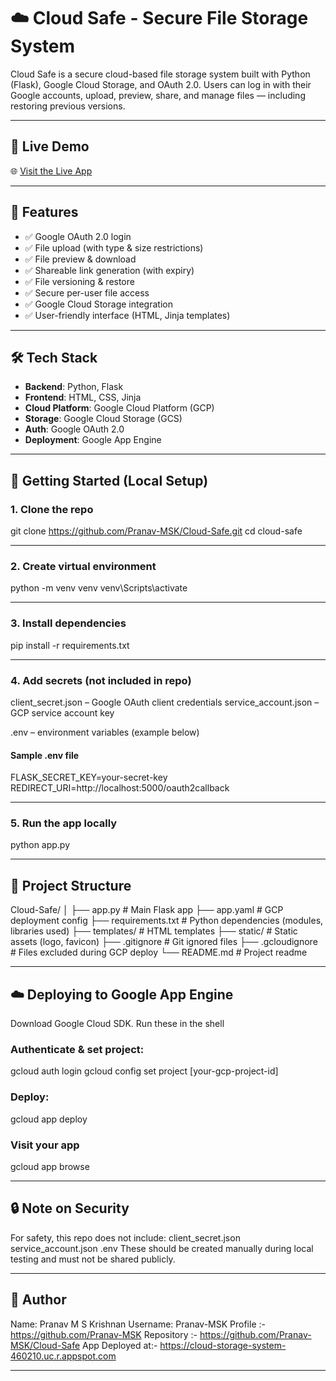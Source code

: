 # ☁️ Cloud Safe - Secure File Storage System

Cloud Safe is a secure cloud-based file storage system built with Python (Flask), Google Cloud Storage, and OAuth 2.0. Users can log in with their Google accounts, upload, preview, share, and manage files — including restoring previous versions.

---

## 🔗 Live Demo

🌐 [Visit the Live App](https://cloud-storage-system-460210.uc.r.appspot.com)

---

## 📸 Features

- ✅ Google OAuth 2.0 login
- ✅ File upload (with type & size restrictions)
- ✅ File preview & download
- ✅ Shareable link generation (with expiry)
- ✅ File versioning & restore
- ✅ Secure per-user file access
- ✅ Google Cloud Storage integration
- ✅ User-friendly interface (HTML, Jinja templates)

---

## 🛠 Tech Stack

- **Backend**: Python, Flask
- **Frontend**: HTML, CSS, Jinja
- **Cloud Platform**: Google Cloud Platform (GCP)
- **Storage**: Google Cloud Storage (GCS)
- **Auth**: Google OAuth 2.0
- **Deployment**: Google App Engine

---

## 🚀 Getting Started (Local Setup)

### 1. Clone the repo
git clone https://github.com/Pranav-MSK/Cloud-Safe.git
cd cloud-safe

---

### 2. Create virtual environment
python -m venv venv
venv\Scripts\activate  <!--For Windows-->

---

### 3. Install dependencies
pip install -r requirements.txt

---

### 4. Add secrets (not included in repo)
client_secret.json – Google OAuth client credentials 
service_account.json – GCP service account key
<!--Both json files can be downloaded from your Google Cloud Console of your Project-->

.env – environment variables (example below)
#### Sample .env file
FLASK_SECRET_KEY=your-secret-key
REDIRECT_URI=http://localhost:5000/oauth2callback 

---

### 5. Run the app locally
python app.py 

---

## 📁 Project Structure

Cloud-Safe/
│
├── app.py                  # Main Flask app
├── app.yaml                # GCP deployment config 
├── requirements.txt        # Python dependencies (modules, libraries used)
├── templates/              # HTML templates
├── static/                 # Static assets (logo, favicon)
├── .gitignore              # Git ignored files
├── .gcloudignore           # Files excluded during GCP deploy
└── README.md               # Project readme

---

## ☁️ Deploying to Google App Engine
Download Google Cloud SDK. Run these in the shell

### Authenticate & set project:
gcloud auth login
gcloud config set project [your-gcp-project-id]

### Deploy:
gcloud app deploy

### Visit your app
gcloud app browse

---

## 🔒 Note on Security
For safety, this repo does not include:
client_secret.json
service_account.json
.env
These should be created manually during local testing and must not be shared publicly.

---

## 📧 Author
Name: Pranav M S Krishnan
Username: Pranav-MSK
Profile :- https://github.com/Pranav-MSK
Repository :- https://github.com/Pranav-MSK/Cloud-Safe
App Deployed at:- https://cloud-storage-system-460210.uc.r.appspot.com

-----------
